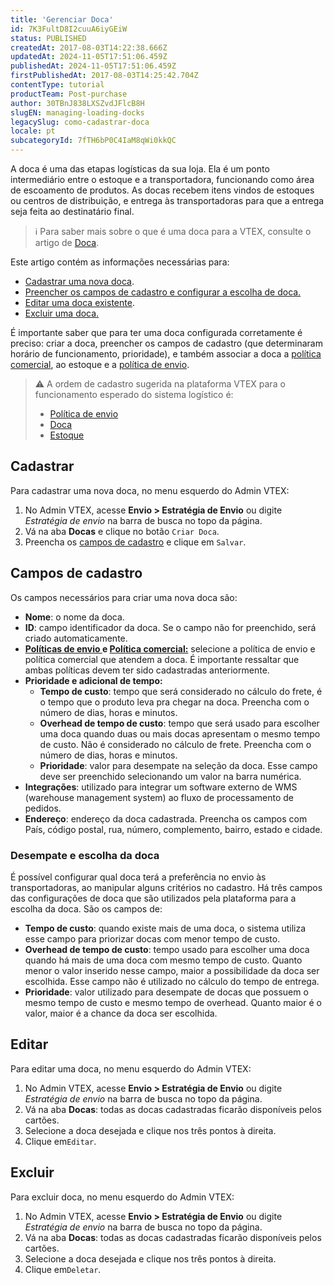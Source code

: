 ```yaml
---
title: 'Gerenciar Doca'
id: 7K3FultD8I2cuuA6iyGEiW
status: PUBLISHED
createdAt: 2017-08-03T14:22:38.666Z
updatedAt: 2024-11-05T17:51:06.459Z
publishedAt: 2024-11-05T17:51:06.459Z
firstPublishedAt: 2017-08-03T14:25:42.704Z
contentType: tutorial
productTeam: Post-purchase
author: 30TBnJ838LXSZvdJFlcB8H
slugEN: managing-loading-docks
legacySlug: como-cadastrar-doca
locale: pt
subcategoryId: 7fTH6bP0C4IaM8qWi0kkQC
---
```


A doca é uma das etapas logísticas da sua loja. Ela é um ponto intermediário entre o estoque e a transportadora, funcionando como área de escoamento de produtos. As docas recebem itens vindos de estoques ou centros de distribuição, e entrega às transportadoras para que a entrega seja feita ao destinatário final. 

> ℹ️ Para saber mais sobre o que é uma doca para a VTEX, consulte o artigo de [Doca](https://help.vtex.com/pt/tutorial/doca--5DY8xHEjOLYDVL41Urd5qj).

Este artigo contém as informações necessárias para:

* [Cadastrar uma nova doca](#cadastrar).
* [Preencher os campos de cadastro e configurar a escolha de doca.](#campos-de-cadastro)
* [Editar uma doca existente](#editar).
* [Excluir uma doca.](#excluir)

É importante saber que para ter uma doca configurada corretamente é preciso: criar a doca, preencher os campos de cadastro (que determinaram horário de funcionamento, prioridade), e também associar a doca a [política comercial](https://help.vtex.com/pt/tutorial/o-que-e-uma-politica-comercial--563tbcL0TYKEKeOY4IAgAE), ao estoque e a [política de envio](https://help.vtex.com/pt/tutorial/politica-de-envio--tutorials_140?&utm_source=autocomplete). 

> ⚠️ A ordem de cadastro sugerida na plataforma VTEX para o funcionamento esperado do sistema logístico é:<ul><li>[Política de envio](https://help.vtex.com/pt/tutorial/politica-de-envio--tutorials_140)</li><li>[Doca](https://help.vtex.com/pt/tutorial/doca--5DY8xHEjOLYDVL41Urd5qj)</li><li>[Estoque](https://help.vtex.com/pt/tutorial/estoque--6oIxvsVDTtGpO7y6zwhGpb)</li></ul>

## Cadastrar

Para cadastrar uma nova doca, no menu esquerdo do Admin VTEX:

1. No Admin VTEX, acesse **Envio > Estratégia de Envio** ou digite *Estratégia de envio* na barra de busca no topo da página.  
2. Vá na aba **Docas** e clique no botão `Criar Doca`.  
3. Preencha os [campos de cadastro](#campos-de-cadastro) e clique em `Salvar`.  

## Campos de cadastro

Os campos necessários para criar uma nova doca são:

* **Nome**: o nome da doca.
* **ID**: campo identificador da doca. Se o campo não for preenchido, será criado automaticamente.
* **[Políticas de envio ](https://help.vtex.com/pt/tutorial/politica-de-envio--tutorials_140)e [Política comercial:](https://help.vtex.com/pt/tutorial/o-que-e-uma-politica-comercial--563tbcL0TYKEKeOY4IAgAE)** selecione a política de envio e política comercial que atendem a doca. É importante ressaltar que ambas políticas devem ter sido cadastradas anteriormente.
* **Prioridade e adicional de tempo:**
    * **Tempo de custo**: tempo que será considerado no cálculo do frete, é o tempo que o produto leva pra chegar na doca. Preencha com o número de dias, horas e minutos.
    * **Overhead de tempo de custo**: tempo que será usado para escolher uma doca quando duas ou mais docas apresentam o mesmo tempo de custo. Não é considerado no cálculo de frete. Preencha com o número de dias, horas e minutos.
    * **Prioridade**: valor para desempate na seleção da doca. Esse campo deve ser preenchido selecionando um valor na barra numérica.
* **Integrações**: utilizado para integrar um software externo de WMS (warehouse management system) ao fluxo de processamento de pedidos.
* **Endereço**: endereço da doca cadastrada. Preencha os campos com País, código postal, rua, número, complemento, bairro, estado e cidade.

### Desempate e escolha da doca

É possível configurar qual doca terá a preferência no envio às transportadoras, ao manipular alguns critérios no cadastro. Há três campos das configurações de doca que são utilizados pela plataforma para a escolha da doca. São os campos de:

* **Tempo de custo**: quando existe mais de uma doca, o sistema utiliza esse campo para priorizar docas com menor tempo de custo.
* **Overhead de tempo de custo**: tempo usado para escolher uma doca quando há mais de uma doca com mesmo tempo de custo. Quanto menor o valor inserido nesse campo, maior a possibilidade da doca ser escolhida. Esse campo não é utilizado no cálculo do tempo de entrega.
* **Prioridade**: valor utilizado para desempate de docas que possuem o mesmo tempo de custo e mesmo tempo de overhead. Quanto maior é o valor, maior é a chance da doca ser escolhida.

## Editar

Para editar uma doca, no menu esquerdo do Admin VTEX:

1. No Admin VTEX, acesse **Envio > Estratégia de Envio** ou digite *Estratégia de envio* na barra de busca no topo da página.  
2. Vá na aba **Docas**: todas as docas cadastradas ficarão disponíveis pelos cartões.  
3. Selecione a doca desejada e clique nos três pontos à direita.  
4. Clique em`Editar`.  

## Excluir

Para excluir doca, no menu esquerdo do Admin VTEX:

1. No Admin VTEX, acesse **Envio > Estratégia de Envio** ou digite *Estratégia de envio* na barra de busca no topo da página.    
2. Vá na aba **Docas**: todas as docas cadastradas ficarão disponíveis pelos cartões.  
3. Selecione a doca desejada e clique nos três pontos à direita.  
4. Clique em`Deletar`.  
